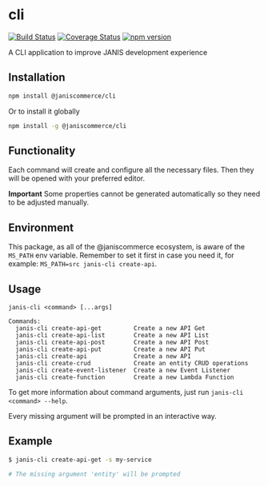 # cli

[![Build Status](https://travis-ci.org/janis-commerce/cli.svg?branch=master)](https://travis-ci.org/janis-commerce/cli)
[![Coverage Status](https://coveralls.io/repos/github/janis-commerce/cli/badge.svg?branch=master)](https://coveralls.io/github/janis-commerce/cli?branch=master)
[![npm version](https://badge.fury.io/js/%40janiscommerce%2Fcli.svg)](https://www.npmjs.com/package/@janiscommerce/cli)

A CLI application to improve JANIS development experience

## Installation
```sh
npm install @janiscommerce/cli
```

Or to install it globally
```sh
npm install -g @janiscommerce/cli
```

## Functionality
Each command will create and configure all the necessary files. Then they will be opened with your preferred editor.

**Important** Some properties cannot be generated automatically so they need to be adjusted manually.

## Environment

This package, as all of the @janiscommerce ecosystem, is aware of the `MS_PATH` env variable. Remember to set it first in case you need it, for example: `MS_PATH=src janis-cli create-api`.

## Usage

`janis-cli <command> [...args]`

```
Commands:
  janis-cli create-api-get         Create a new API Get
  janis-cli create-api-list        Create a new API List
  janis-cli create-api-post        Create a new API Post
  janis-cli create-api-put         Create a new API Put
  janis-cli create-api             Create a new API
  janis-cli create-crud            Create an entity CRUD operations
  janis-cli create-event-listener  Create a new Event Listener
  janis-cli create-function        Create a new Lambda Function
```

To get more information about command arguments, just run `janis-cli <command> --help`.

Every missing argument will be prompted in an interactive way.

## Example
```bash
$ janis-cli create-api-get -s my-service

# The missing argument 'entity' will be prompted
```
